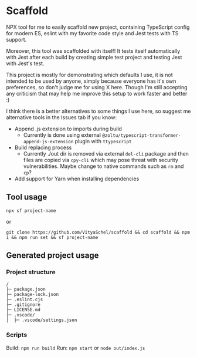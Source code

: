 # Scaffold

NPX tool for me to easily scaffold new project, containing TypeScript config for modern ES, eslint with my favorite code style and Jest tests with TS support.

Moreover, this tool was scaffolded with itself! It tests itself automatically with Jest after each build by creating simple test project and testing Jest with Jest's test.

This project is mostly for demonstrating which defaults I use, it is not intended to be used by anyone, simply because everyone has it's own preferences, so don't judge me for using X here. Though I'm still accepting any criticism that may help me improve this setup to work faster and better :)

I think there is a better alternatives to some things I use here, so suggest me alternative tools in the Issues tab if you know:
- Append .js extension to imports during build
  - Currently is done using external `@zoltu/typescript-transformer-append-js-extension` plugin with `ttypescript`
- Build replacing process
  - Currently ./out dir is removed via external `del-cli` package and then files are copied via `cpy-cli` which may pose threat with security vulnerabilities. Maybe change to native commands such as `rm` and `cp`?
- Add support for Yarn when installing dependencies

## Tool usage

```
npx sf project-name
```

or

```
git clone https://github.com/VityaSchel/scaffold && cd scaffold && npm i && npm run set && sf project-name
```

## Generated project usage

### Project structure

```
/
├─ package.json
├─ package-lock.json
├─ .eslint.cjs
├─ .gitignore
├─ LICENSE.md
├─ .vscode/
│  ├─ .vscode/settings.json
```

### Scripts

Build: `npm run build`
Run: `npm start` or `node out/index.js`